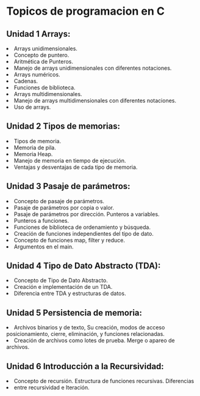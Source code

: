 <h1> Topicos de programacion en C </h1>

<h2>Unidad 1 Arrays: </h2>

<li>Arrays unidimensionales.</li>
<li>Concepto de puntero.</li>
<li>Aritmética de Punteros.</li>
<li>Manejo de arrays unidimensionales con diferentes notaciones.</li>
<li>Arrays numéricos.</li>
<li>Cadenas.</li>
<li>Funciones de biblioteca.</li>
<li>Arrays multidimensionales.</li>
<li>Manejo de arrays multidimensionales con diferentes notaciones.</li>
<li>Uso de arrays.</li>

<h2>Unidad 2 Tipos de memorias:</h2>

<li>Tipos de memoria.</li>
<li>Memoria de pila.</li>
<li>Memoria Heap.</li>
<li>Manejo de memoria en tiempo de ejecución.</li>
<li>Ventajas y desventajas de cada tipo de memoria.</li> 

<h2>Unidad 3 Pasaje de parámetros:</h2>

<li>Concepto de pasaje de parámetros.</li> 
<li>Pasaje de parámetros por copia o valor.</li> 
<li>Pasaje de parámetros por dirección. Punteros a variables.</li> 
<li>Punteros a funciones.</li> 
<li>Funciones de biblioteca de ordenamiento y búsqueda.</li> 
<li>Creación de funciones independientes del tipo de dato.</li> 
<li>Concepto de funciones map, filter y reduce.</li> 
<li>Argumentos en el main.</li> 

<h2>Unidad 4 Tipo de Dato Abstracto (TDA):</h2>

<li>Concepto de Tipo de Dato Abstracto.</li> 
<li>Creación e implementación de un TDA.</li> 
<li>Diferencia entre TDA y estructuras de datos.</li> 

<h2>Unidad 5 Persistencia de memoria:</h2>

<li>Archivos binarios y de texto, Su creación, modos de acceso posicionamiento, cierre, eliminación, y funciones relacionadas.</li> 
<li>Creación de archivos como lotes de prueba. Merge o apareo de archivos.</li> 

<h2>Unidad 6 Introducción a la Recursividad:</h2>

<li>Concepto de recursión. Estructura de funciones recursivas. Diferencias</li> 
<li>entre recursividad e Iteración.</li> 
